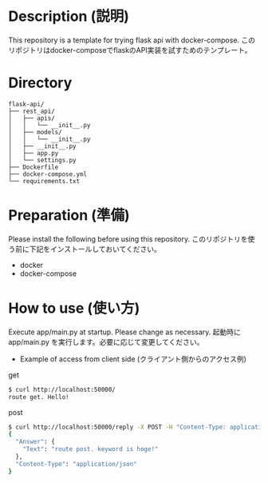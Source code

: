 # Description (説明)

This repository is a template for trying flask api with docker-compose.
このリポジトリはdocker-composeでflaskのAPI実装を試すためのテンプレート。

# Directory

```
flask-api/
├── rest_api/
│   ├── apis/
│   │   └── __init__.py
│   ├── models/
│   │   └── __init__.py
│   ├── __init__.py
│   ├── app.py
│   └── settings.py
├── Dockerfile
├── docker-compose.yml
└── requirements.txt
```

# Preparation (準備)

Please install the following before using this repository.
このリポジトリを使う前に下記をインストールしておいてください。

- docker
- docker-compose

# How to use (使い方)

Execute app/main.py at startup. Please change as necessary.
起動時に app/main.py を実行します。必要に応じて変更してください。

- Example of access from client side (クライアント側からのアクセス例)

get

```sh
$ curl http://localhost:50000/
route get. Hello!
```

post

```sh
$ curl http://localhost:50000/reply -X POST -H "Content-Type: application/json" -d '{"keyword": "hoge"}'
{
  "Answer": {
    "Text": "route post. keyword is hoge!"
  },
  "Content-Type": "application/json"
}
```
